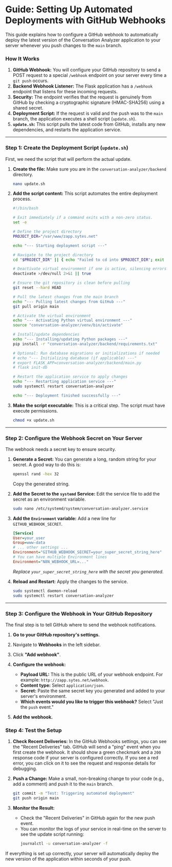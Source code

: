 # Guide: Setting Up Automated Deployments with GitHub Webhooks

This guide explains how to configure a GitHub webhook to automatically deploy the latest version of the Conversation Analyzer application to your server whenever you push changes to the `main` branch.

### How It Works

1.  **GitHub Webhook:** You will configure your GitHub repository to send a POST request to a special `/webhook` endpoint on your server every time a `git push` occurs.
2.  **Backend Webhook Listener:** The Flask application has a `/webhook` endpoint that listens for these incoming requests.
3.  **Security:** The endpoint verifies that the request is genuinely from GitHub by checking a cryptographic signature (HMAC-SHA256) using a shared secret.
4.  **Deployment Script:** If the request is valid and the push was to the `main` branch, the application executes a shell script (`update.sh`).
5.  **`update.sh`:** This script pulls the latest code from GitHub, installs any new dependencies, and restarts the application service.

---

### Step 1: Create the Deployment Script (`update.sh`)

First, we need the script that will perform the actual update.

1.  **Create the file:**
    Make sure you are in the `conversation-analyzer/backend` directory.
    ```bash
    nano update.sh
    ```

2.  **Add the script content:**
    This script automates the entire deployment process.
    ```bash
    #!/bin/bash

    # Exit immediately if a command exits with a non-zero status.
    set -e

    # Define the project directory
    PROJECT_DIR="/var/www/zapp.sytes.net"

    echo "--- Starting deployment script ---"

    # Navigate to the project directory
    cd "$PROJECT_DIR" || { echo "Failed to cd into $PROJECT_DIR"; exit 1; }

    # Deactivate virtual environment if one is active, silencing errors
    deactivate >/dev/null 2>&1 || true

    # Ensure the git repository is clean before pulling
    git reset --hard HEAD

    # Pull the latest changes from the main branch
    echo "--- Pulling latest changes from GitHub ---"
    git pull origin main

    # Activate the virtual environment
    echo "--- Activating Python virtual environment ---"
    source "conversation-analyzer/venv/bin/activate"

    # Install/update dependencies
    echo "--- Installing/updating Python packages ---"
    pip install -r "conversation-analyzer/backend/requirements.txt"

    # Optional: Run database migrations or initializations if needed
    # echo "--- Initializing database (if applicable) ---"
    # export FLASK_APP=conversation-analyzer/backend/main.py
    # flask init-db

    # Restart the application service to apply changes
    echo "--- Restarting application service ---"
    sudo systemctl restart conversation-analyzer

    echo "--- Deployment finished successfully ---"
    ```

3.  **Make the script executable:**
    This is a critical step. The script must have execute permissions.
    ```bash
    chmod +x update.sh
    ```

---

### Step 2: Configure the Webhook Secret on Your Server

The webhook needs a secret key to ensure security.

1.  **Generate a Secret:**
    You can generate a long, random string for your secret. A good way to do this is:
    ```bash
    openssl rand -hex 32
    ```
    Copy the generated string.

2.  **Add the Secret to the `systemd` Service:**
    Edit the service file to add the secret as an environment variable.
    ```bash
    sudo nano /etc/systemd/system/conversation-analyzer.service
    ```

3.  **Add the `Environment` variable:**
    Add a new line for `GITHUB_WEBHOOK_SECRET`.
    ```ini
    [Service]
    User=your_user
    Group=www-data
    # ... other settings ...
    Environment="GITHUB_WEBHOOK_SECRET=your_super_secret_string_here"
    # You can have multiple Environment lines
    Environment="N8N_WEBHOOK_URL=..."
    ```
    *Replace `your_super_secret_string_here` with the secret you generated.*

4.  **Reload and Restart:**
    Apply the changes to the service.
    ```bash
    sudo systemctl daemon-reload
    sudo systemctl restart conversation-analyzer
    ```

---

### Step 3: Configure the Webhook in Your GitHub Repository

The final step is to tell GitHub where to send the webhook notifications.

1.  **Go to your GitHub repository's settings.**
2.  Navigate to **Webhooks** in the left sidebar.
3.  Click **"Add webhook"**.
4.  **Configure the webhook:**
    *   **Payload URL:** This is the public URL of your webhook endpoint. For example: `http://zapp.sytes.net/webhook`.
    *   **Content type:** Select `application/json`.
    *   **Secret:** Paste the same secret key you generated and added to your server's environment.
    *   **Which events would you like to trigger this webhook?** Select "Just the `push` event."

5.  **Add the webhook.**

### Step 4: Test the Setup

1.  **Check Recent Deliveries:**
    In the GitHub Webhooks settings, you can see the "Recent Deliveries" tab. GitHub will send a "ping" event when you first create the webhook. It should show a green checkmark and a `200` response code if your server is configured correctly. If you see a red error, you can click on it to see the request and response details for debugging.

2.  **Push a Change:**
    Make a small, non-breaking change to your code (e.g., add a comment) and push it to the `main` branch.
    ```bash
    git commit -m "Test: Triggering automated deployment"
    git push origin main
    ```

3.  **Monitor the Result:**
    *   Check the "Recent Deliveries" in GitHub again for the new push event.
    *   You can monitor the logs of your service in real-time on the server to see the update script running:
        ```bash
        journalctl -u conversation-analyzer -f
        ```

If everything is set up correctly, your server will automatically deploy the new version of the application within seconds of your push.
